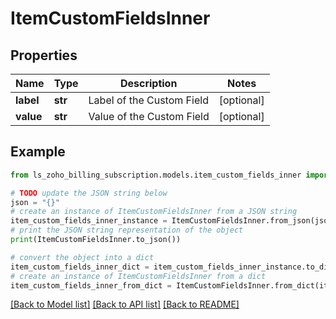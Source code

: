 # ItemCustomFieldsInner


## Properties

Name | Type | Description | Notes
------------ | ------------- | ------------- | -------------
**label** | **str** | Label of the Custom Field | [optional] 
**value** | **str** | Value of the Custom Field | [optional] 

## Example

```python
from ls_zoho_billing_subscription.models.item_custom_fields_inner import ItemCustomFieldsInner

# TODO update the JSON string below
json = "{}"
# create an instance of ItemCustomFieldsInner from a JSON string
item_custom_fields_inner_instance = ItemCustomFieldsInner.from_json(json)
# print the JSON string representation of the object
print(ItemCustomFieldsInner.to_json())

# convert the object into a dict
item_custom_fields_inner_dict = item_custom_fields_inner_instance.to_dict()
# create an instance of ItemCustomFieldsInner from a dict
item_custom_fields_inner_from_dict = ItemCustomFieldsInner.from_dict(item_custom_fields_inner_dict)
```
[[Back to Model list]](../README.md#documentation-for-models) [[Back to API list]](../README.md#documentation-for-api-endpoints) [[Back to README]](../README.md)


